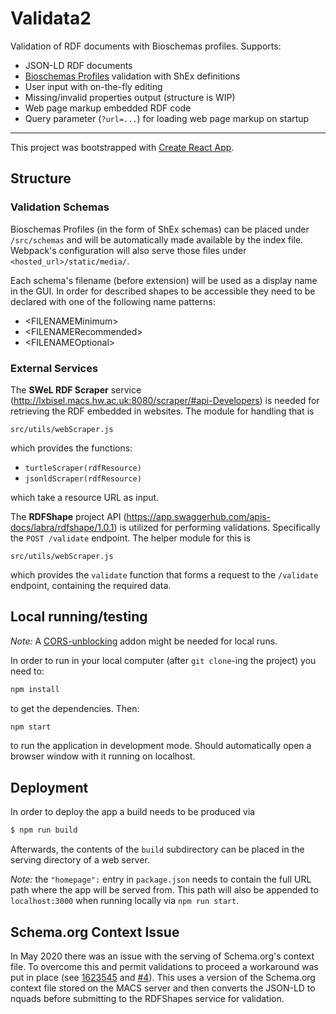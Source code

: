 # Validata2
Validation of RDF documents with Bioschemas profiles. Supports:

* JSON-LD RDF documents
* [Bioschemas Profiles](https://bioschemas.org/profiles/) validation with ShEx definitions
* User input with on-the-fly editing
* Missing/invalid properties output (structure is WIP)
* Web page markup embedded RDF code
* Query parameter (`?url=...`) for loading web page markup on startup

---

This project was bootstrapped with [Create React App](https://github.com/facebook/create-react-app).

## Structure

### Validation Schemas
Bioschemas Profiles (in the form of ShEx schemas) can be placed under `/src/schemas` and will be automatically made available by the index file. Webpack's configuration will also serve those files under `<hosted_url>/static/media/`.

Each schema's filename (before extension) will be used as a display name in the GUI. In order for described shapes to be accessible they need to be declared with one of the following name patterns:

* \<FILENAMEMinimum>
* \<FILENAMERecommended>
* \<FILENAMEOptional> 

### External Services
The **SWeL RDF Scraper** service (http://lxbisel.macs.hw.ac.uk:8080/scraper/#api-Developers) is needed for retrieving the RDF embedded in websites. The module for handling that is 

`src/utils/webScraper.js`

which provides the functions:
* `turtleScraper(rdfResource)`
* `jsonldScraper(rdfResource)`

which take a resource URL as input.

The **RDFShape** project API (https://app.swaggerhub.com/apis-docs/labra/rdfshape/1.0.1) is utilized for performing validations. Specifically the `POST /validate` endpoint. The helper module for this is 

`src/utils/webScraper.js`

which provides the `validate` function that forms a request to the `/validate` endpoint, containing the required data.

## Local running/testing
*Note:* A [CORS-unblocking](https://chrome.google.com/webstore/detail/allow-cors-access-control/lhobafahddgcelffkeicbaginigeejlf?hl=en) addon might be needed for local runs.

In order to run in your local computer (after `git clone`-ing the project) you need to:

```bash
npm install
```
to get the dependencies. Then:

```bash
npm start
```
to run the application in development mode. Should automatically open a browser window with it running on localhost.

## Deployment
In order to deploy the app a build needs to be produced via
```bash
$ npm run build
```

Afterwards, the contents of the `build` subdirectory can be placed in the serving directory of a web server.

*Note:* the `"homepage":` entry in `package.json` needs to contain the full URL path where the app will be served from. This path will also be appended to `localhost:3000` when running locally via `npm run start`.

## Schema.org Context Issue

In May 2020 there was an issue with the serving of Schema.org's context file. To overcome this and permit validations to proceed a workaround was put in place (see [1623545](https://github.com/jathanasiou/hw-dissertation-validata2/commit/1623545785db96cdeeb4b8da58b83ac8e22d2138) and [#4](https://github.com/jathanasiou/hw-dissertation-validata2/issues/4)). This uses a version of the Schema.org context file stored on the MACS server and then converts the JSON-LD to nquads before submitting to the RDFShapes service for validation.
